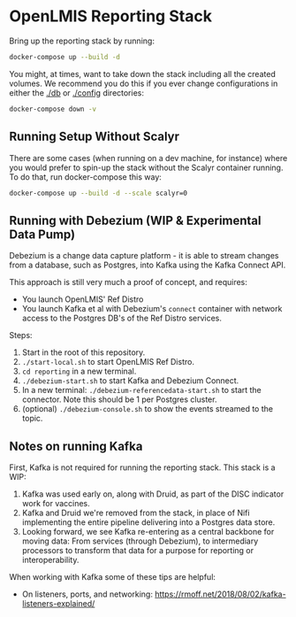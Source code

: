# OpenLMIS Reporting Stack

Bring up the reporting stack by running:

```sh
docker-compose up --build -d
```

You might, at times, want to take down the stack including all the created volumes. We recommend you do this if you ever change configurations in either the [./db](./db) or [./config](./config) directories:

```sh
docker-compose down -v
```

## Running Setup Without Scalyr

There are some cases (when running on a dev machine, for instance) where you would prefer to spin-up the stack without the Scalyr container running. To do that, run docker-compose this way:

```sh
docker-compose up --build -d --scale scalyr=0
```

## Running with Debezium (WIP & Experimental Data Pump)

Debezium is a change data capture platform - it is able to stream changes from
a database, such as Postgres, into Kafka using the Kafka Connect API.

This approach is still very much a proof of concept, and requires:

- You launch OpenLMIS' Ref Distro
- You launch Kafka et al with Debezium's `connect` container with network
    access to the Postgres DB's of the Ref Distro services.

Steps:

1. Start in the root of this repository.
2. `./start-local.sh` to start OpenLMIS Ref Distro.
3. `cd reporting` in a new terminal.
4. `./debezium-start.sh` to start Kafka and Debezium Connect.
5. In a new terminal:  `./debezium-referencedata-start.sh` to start the
    connector.  Note this should be 1 per Postgres cluster.
6. (optional) `./debezium-console.sh` to show the events streamed to the topic.


## Notes on running Kafka

First, Kafka is not required for running the reporting stack.  This stack is
a WIP:

1. Kafka was used early on, along with Druid, as part of the DISC indicator work
    for vaccines.
1. Kafka and Druid we're removed from the stack, in place of Nifi implementing
    the entire pipeline delivering into a Postgres data store.
1. Looking forward, we see Kafka re-entering as a central backbone for moving
    data:  From services (through Debezium), to intermediary processors to 
    transform that data for a purpose for reporting or interoperability.

When working with Kafka some of these tips are helpful:
* On listeners, ports, and networking: https://rmoff.net/2018/08/02/kafka-listeners-explained/
